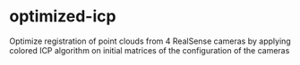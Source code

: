 # optimized-icp
Optimize registration of point clouds from 4 RealSense cameras by applying colored ICP algorithm on initial matrices of the configuration of the cameras
